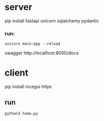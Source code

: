 # server

pip install fastapi uvicorn sqlalchemy pydantic

### run:

`uvicorn main:app --reload`

swagger http://localhost:8000/docs

# client

pip install nicegui httpx

## run

`python3 home.py`
